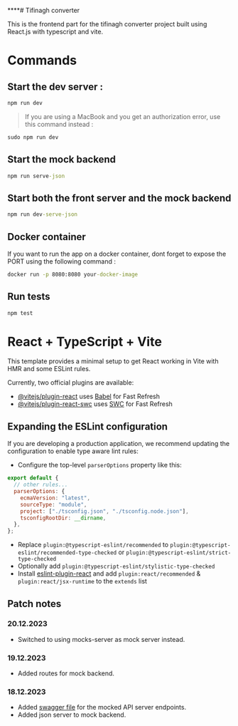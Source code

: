 ****# Tifinagh converter

This is the frontend part for the tifinagh converter project built using React.js with typescript and vite.

# Commands

## Start the dev server :

```cmd
npm run dev
```

> If you are using a MacBook and you get an authorization error, use this command instead :

```cmd
sudo npm run dev
```
## Start the mock backend

```cmd
npm run serve-json
```
## Start both the front server and the mock backend 

```cmd
npm run dev-serve-json
```


## Docker container
If you want to run the app on a docker container, dont forget to expose the PORT using the following command :

```cmd
docker run -p 8080:8080 your-docker-image
```

## Run tests


```cmd
npm test
```


# React + TypeScript + Vite

This template provides a minimal setup to get React working in Vite with HMR and some ESLint rules.

Currently, two official plugins are available:

- [@vitejs/plugin-react](https://github.com/vitejs/vite-plugin-react/blob/main/packages/plugin-react/README.md) uses [Babel](https://babeljs.io/) for Fast Refresh
- [@vitejs/plugin-react-swc](https://github.com/vitejs/vite-plugin-react-swc) uses [SWC](https://swc.rs/) for Fast Refresh

## Expanding the ESLint configuration

If you are developing a production application, we recommend updating the configuration to enable type aware lint rules:

- Configure the top-level `parserOptions` property like this:

```js
export default {
  // other rules...
  parserOptions: {
    ecmaVersion: "latest",
    sourceType: "module",
    project: ["./tsconfig.json", "./tsconfig.node.json"],
    tsconfigRootDir: __dirname,
  },
};
```

- Replace `plugin:@typescript-eslint/recommended` to `plugin:@typescript-eslint/recommended-type-checked` or `plugin:@typescript-eslint/strict-type-checked`
- Optionally add `plugin:@typescript-eslint/stylistic-type-checked`
- Install [eslint-plugin-react](https://github.com/jsx-eslint/eslint-plugin-react) and add `plugin:react/recommended` & `plugin:react/jsx-runtime` to the `extends` list

## Patch notes

### 20.12.2023

- Switched to using mocks-server as mock server instead.

### 19.12.2023

- Added routes for mock backend.

### 18.12.2023

- Added [swagger file](./swagger.json) for the mocked API server endpoints. 
- Added json server to mock backend.
